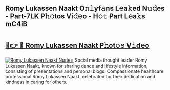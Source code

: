 ## Romy Lukassen Naakt O𝚗𝚕yf𝚊ns L𝚎a𝚔ed N𝚞𝚍es - Part-7LK P𝚑𝚘tos Vi𝚍𝚎o - H𝚘𝚝 Part L𝚎a𝚔s mC4iB

# <h2><a href="http://kf63z6.oniu.top/?m=Romy+Lukassen+Naakt">🔗👉 🔴 Romy Lukassen Naakt P𝚑ot𝚘𝚜 V𝚒d𝚎o</a></h2>

[![Romy Lukassen Naakt Nu𝚍e𝚜](https://i.imgur.com/0qMVB7G.gif)](http://kf63z6.oniu.top/?m=Romy+Lukassen+Naakt)
Social media thought leader Romy Lukassen Naakt, known for sharing dance and lifestyle information, consisting of presentations and personal blogs. Compassionate healthcare professional Romy Lukassen Naakt, celebrated for their dedication and kindness in caring for others.  
